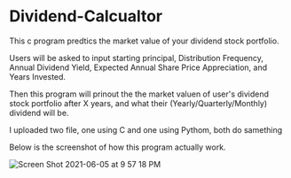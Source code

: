 # Dividend-Calcualtor
This c program predtics the market value of your dividend stock portfolio.

Users will be asked to input starting principal, Distribution Frequency,
Annual Dividend Yield, Expected Annual Share Price Appreciation, and Years Invested.

Then this program will prinout the the market valuen of user's dividend stock portfolio after X years,
and what their (Yearly/Quarterly/Monthly) dividend will be.

I uploaded two file, one using C and one using Pythom, both do samething

Below is the screenshot of how this program actually work.


![Screen Shot 2021-06-05 at 9 57 18 PM](https://user-images.githubusercontent.com/60959924/120892388-009af680-c649-11eb-8628-f97cf4e4a64d.png)
